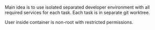 Main idea is to use isolated separated developer environment with all required services for each task.
Each task is in separate git worktree.

User inside container is non-root with restricted permissions.